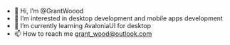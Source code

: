 - 👋 Hi, I’m @GrantWoood
- 👀 I’m interested in desktop development and mobile apps development
- 🌱 I’m currently learning AvaloniaUI for desktop
- 📫 How to reach me grant_wood@outlook.com

<!---
GrantWoood/GrantWoood is a ✨ special ✨ repository because its `README.md` (this file) appears on your GitHub profile.
You can click the Preview link to take a look at your changes.
--->
